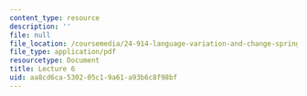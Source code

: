 ```yaml
---
content_type: resource
description: ''
file: null
file_location: /coursemedia/24-914-language-variation-and-change-spring-2019/aa8cd6ca530205c19a61a93b6c8f98bf_MIT24_914s19_lec6.pdf
file_type: application/pdf
resourcetype: Document
title: Lecture 6
uid: aa8cd6ca-5302-05c1-9a61-a93b6c8f98bf
---
```

